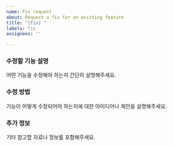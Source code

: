 ```yaml
---
name: Fix request
about: Request a fix for an existing feature
title: "[fix] "
labels: fix
assignees: ''

---
```


### 수정할 기능 설명
어떤 기능을 수정해야 하는지 간단히 설명해주세요.

### 수정 방법
기능이 어떻게 수정되어야 하는지에 대한 아이디어나 제안을 설명해주세요.

### 추가 정보
기타 참고할 자료나 정보를 포함해주세요.
